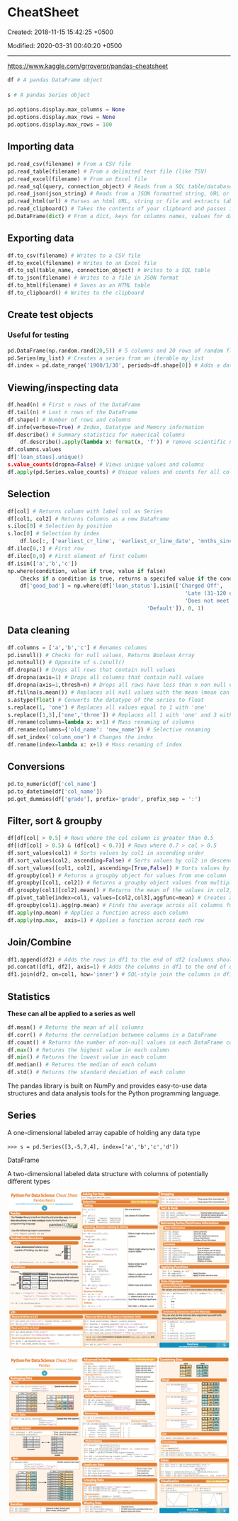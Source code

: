 # CheatSheet

Created: 2018-11-15 15:42:25 +0500

Modified: 2020-03-31 00:40:20 +0500

---

<https://www.kaggle.com/grroverpr/pandas-cheatsheet>

```python
df # A pandas DataFrame object

s # A pandas Series object

pd.options.display.max_columns = None
pd.options.display.max_rows = None
pd.options.display.max_rows = 100
```

## Importing data

```python
pd.read_csv(filename) # From a CSV file
pd.read_table(filename) # From a delimited text file (like TSV)
pd.read_excel(filename) # From an Excel file
pd.read_sql(query, connection_object) # Reads from a SQL table/database
pd.read_json(json_string) # Reads from a JSON formatted string, URL or file
pd.read_html(url) # Parses an html URL, string or file and extracts tables to a list of dataframes
pd.read_clipboard() # Takes the contents of your clipboard and passes it to read_table()
pd.DataFrame(dict) # From a dict, keys for columns names, values for data as lists
```

## Exporting data

```python
df.to_csv(filename) # Writes to a CSV file
df.to_excel(filename) # Writes to an Excel file
df.to_sql(table_name, connection_object) # Writes to a SQL table
df.to_json(filename) # Writes to a file in JSON format
df.to_html(filename) # Saves as an HTML table
df.to_clipboard() # Writes to the clipboard
```

## Create test objects

### Useful for testing

```python
pd.DataFrame(np.random.rand(20,5)) # 5 columns and 20 rows of random floats
pd.Series(my_list) # Creates a series from an iterable my_list
df.index = pd.date_range('1900/1/30', periods=df.shape[0]) # Adds a date index
```

## Viewing/inspecting data

```python
df.head(n) # First n rows of the DataFrame
df.tail(n) # Last n rows of the DataFrame
df.shape() # Number of rows and columns
df.info(verbose=True) # Index, Datatype and Memory information
df.describe() # Summary statistics for numerical columns
    df.describe().apply(lambda x: format(x, 'f')) # remove scientific notation
df.columns.values
df['loan_staus].unique()
s.value_counts(dropna=False) # Views unique values and columns
df.apply(pd.Series.value_counts) # Unique values and counts for all columns
```

## Selection

```python
df[col] # Returns column with label col as Series
df[col1, col2] # Returns Columns as a new DataFrame
s.iloc[0] # Selection by position
s.loc[0] # Selection by index
    df.loc[:, ['earliest_cr_line', 'earliest_cr_line_date', 'mnths_since_earliest_cr_line']][df['mnths_since_earliest_cr_line'] < 100]
df.iloc[0,:] # First row
df.iloc[0,0] # First element of first column
df.isin(['a','b','c'])
np.where(condition, value if true, value if false)
    Checks if a condition is true, returns a specifed value if the condition is true or another specified value if the condition is false
    df['good_bad'] = np.where(df['loan_status'].isin(['Charged Off',
                                                        'Late (31-120 days)',
                                                        'Does not meet the credit policy. Status:Charged Off',
                                            'Default']), 0, 1)
```

## Data cleaning

```python
df.columns = ['a','b','c'] # Renames columns
pd.isnull() # Checks for null values, Returns Boolean Array
pd.notnull() # Opposite of s.isnull()
df.dropna() # Drops all rows that contain null values
df.dropna(axis=1) # Drops all columns that contain null values
df.dropna(axis=1,thresh=n) # Drops all rows have less than n non null values
df.fillna(s.mean()) # Replaces all null values with the mean (mean can be replaced with almost any function from the statistics section)
s.astype(float) # Converts the datatype of the series to float
s.replace(1, 'one') # Replaces all values equal to 1 with 'one'
s.replace([1,3],['one','three']) # Replaces all 1 with 'one' and 3 with 'three'
df.rename(columns=lambda x: x+1) # Mass renaming of columns
df.rename(columns={'old_name': 'new_name'}) # Selective renaming
df.set_index('column_one') # Changes the index
df.rename(index=lambda x: x+1) # Mass renaming of index
```

## Conversions

```python
pd.to_numeric(df['col_name']
pd.to_datetime(df['col_name'])
pd.get_dummies(df['grade'], prefix='grade', prefix_sep = ':')
```

## Filter, sort & groupby

```python
df[df[col] > 0.5] # Rows where the col column is greater than 0.5
df[(df[col] > 0.5) & (df[col] < 0.7)] # Rows where 0.7 > col > 0.5
df.sort_values(col1) # Sorts values by col1 in ascending order
df.sort_values(col2, ascending=False) # Sorts values by col2 in descending order
df.sort_values([col1, col2], ascending=[True,False]) # Sorts values by col1 in ascending order then col2 in descending order
df.groupby(col) # Returns a groupby object for values from one column
df.groupby([col1, col2]) # Returns a groupby object values from multiple columns
df.groupby(col1)[col2].mean() # Returns the mean of the values in col2, grouped by the values in col1 (mean can be replaced with almost any function from the statistics section)
df.pivot_table(index=col1, values=[col2,col3],aggfunc=mean) # Creates a pivot table that groups by col1 and calculates the mean of col2 and col3
df.groupby(col1).agg(np.mean) # Finds the average across all columns for every unique column 1 group
df.apply(np.mean) # Applies a function across each column
df.apply(np.max,  axis=1) # Applies a function across each row
```

## Join/Combine

```python
df1.append(df2) # Adds the rows in df1 to the end of df2 (columns should be identical)
pd.concat([df1, df2], axis=1) # Adds the columns in df1 to the end of df2 (rows should be identical)
df1.join(df2, on=col1, how='inner') # SQL-style join the columns in df1 with the columns on df2 where the rows for col have identical values. how can be one of 'left', 'right', 'outer', 'inner'
```

## Statistics

**These can all be applied to a series as well**

```python
df.mean() # Returns the mean of all columns
df.corr() # Returns the correlation between columns in a DataFrame
df.count() # Returns the number of non-null values in each DataFrame column
df.max() # Returns the highest value in each column
df.min() # Returns the lowest value in each column
df.median() # Returns the median of each column
df.std() # Returns the standard deviation of each column
```

The pandas library is built on NumPy and provides easy-to-use data structures and data analysis tools for the Python programming language.

## Series

A one-dimensional labeled array capable of holding any data type

`>>> s = pd.Series([3,-5,7,4], index=['a','b','c','d'])`

DataFrame

A two-dimensional labeled data structure with columns of potentially different types

![image](media/CheatSheet-image1.png)

![image](media/CheatSheet-image2.png)
